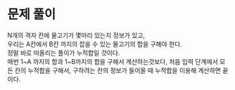# 문제 풀이

N개의 격자 칸에 물고기가 몇마리 있는지 정보가 있고,  
우리는 A칸에서 B칸 까지의 잡을 수 있는 물고기의 합을 구해야 한다.   
정말 바로 떠올리는 풀이가 누적합일 것이다.   
매번 1~A 까지의 합과 1~B까지의 합을 구해서 계산하는것보다, 처음 입력 단계에서 모든 칸의 누적합을 구해서, 구하려는 칸의 정보가 들어올 때 누적합을 이용해 계산하면 끝이다.